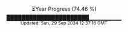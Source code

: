 <p align="center">
⏳Year Progress (74.46 %) <br>
██████████████████████▁▁▁▁▁▁▁▁ <br>
<sub>Updated: Sun, 29 Sep 2024 12:37:16 GMT</sub>
</p>

